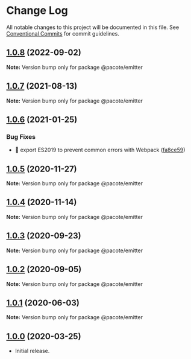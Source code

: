 # Change Log

All notable changes to this project will be documented in this file.
See [Conventional Commits](https://conventionalcommits.org) for commit guidelines.

## [1.0.8](https://github.com/PacoteJS/pacote/compare/@pacote/emitter@1.0.7...@pacote/emitter@1.0.8) (2022-09-02)

**Note:** Version bump only for package @pacote/emitter





## [1.0.7](https://github.com/PacoteJS/pacote/compare/@pacote/emitter@1.0.6...@pacote/emitter@1.0.7) (2021-08-13)

**Note:** Version bump only for package @pacote/emitter





## [1.0.6](https://github.com/PacoteJS/pacote/compare/@pacote/emitter@1.0.5...@pacote/emitter@1.0.6) (2021-01-25)

### Bug Fixes

- 🐛 export ES2019 to prevent common errors with Webpack ([fa8ce59](https://github.com/PacoteJS/pacote/commit/fa8ce59f925e1c888f9727291612490b30dd5842))

## [1.0.5](https://github.com/PacoteJS/pacote/compare/@pacote/emitter@1.0.4...@pacote/emitter@1.0.5) (2020-11-27)

**Note:** Version bump only for package @pacote/emitter

## [1.0.4](https://github.com/PacoteJS/pacote/compare/@pacote/emitter@1.0.3...@pacote/emitter@1.0.4) (2020-11-14)

**Note:** Version bump only for package @pacote/emitter

## [1.0.3](https://github.com/PacoteJS/pacote/compare/@pacote/emitter@1.0.2...@pacote/emitter@1.0.3) (2020-09-23)

**Note:** Version bump only for package @pacote/emitter

## [1.0.2](https://github.com/PacoteJS/pacote/compare/@pacote/emitter@1.0.1...@pacote/emitter@1.0.2) (2020-09-05)

**Note:** Version bump only for package @pacote/emitter

## [1.0.1](https://github.com/PacoteJS/pacote/compare/@pacote/emitter@1.0.0...@pacote/emitter@1.0.1) (2020-06-03)

**Note:** Version bump only for package @pacote/emitter

## [1.0.0](https://github.com/PacoteJS/pacote/tree/@pacote/emitter/1.0.0) (2020-03-25)

- Initial release.

